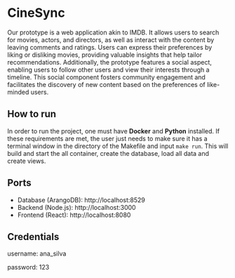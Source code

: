 # CineSync

Our prototype is a web application akin to IMDB. It allows users to search for movies, actors, and directors, as well as interact with the content by leaving comments and ratings. Users can express their preferences by liking or disliking movies, providing valuable insights that help tailor recommendations. Additionally, the prototype features a social aspect, enabling users to follow other users and view their interests through a timeline. This social component fosters community engagement and facilitates the discovery of new content based on the preferences of like-minded users.

## How to run

In order to run the project, one must have <b>Docker</b> and <b>Python</b> installed. If these requirements are met, the user just needs to make sure it has a terminal window in the directory of the Makefile and input ``make run``.
This will build and start the all container, create the database, load all data and create views.


## Ports

- Database (ArangoDB): http://localhost:8529
- Backend (Node.js): http://localhost:3000
- Frontend (React): http://localhost:8080

## Credentials

username: ana_silva 

password: 123
